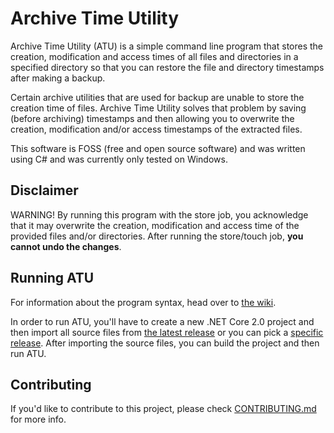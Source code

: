 # Archive Time Utility

Archive Time Utility (ATU) is a simple command line program that stores the creation, modification and access times of all files and directories in a specified directory so that you can restore the file and directory timestamps after making a backup.

Certain archive utilities that are used for backup are unable to store the creation time of files. Archive Time Utility solves that problem by saving (before archiving) timestamps and then allowing you to overwrite the creation, modification and/or access timestamps of the extracted files.

This software is FOSS (free and open source software) and was written using C# and was currently only tested on Windows.

## Disclaimer

WARNING! By running this program with the store job, you acknowledge that it may overwrite the creation, modification and access time of the provided files and/or directories. After running the store/touch job, **you cannot undo the changes**.

## Running ATU

For information about the program syntax, head over to [the wiki](https://github.com/tehLuaX/ArchiveTimeUtility/wiki).

In order to run ATU, you'll have to create a new .NET Core 2.0 project and then import all source files from [the latest release](https://github.com/tehLuaX/ArchiveTimeUtility/releases/latest) or you can pick a [specific release](https://github.com/tehLuaX/ArchiveTimeUtility/releases/). After importing the source files, you can build the project and then run ATU.

## Contributing

If you'd like to contribute to this project, please check [CONTRIBUTING.md](CONTRIBUTING.md) for more info.